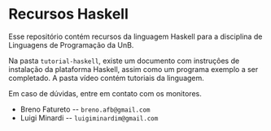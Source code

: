 # Recursos Haskell

Esse repositório contém recursos da linguagem Haskell para
a disciplina de Linguagens de Programação da UnB.

Na pasta `tutorial-haskell`, existe um documento com instruçôes de instalação
da plataforma Haskell, assim como um programa exemplo a ser completado.
A pasta vídeo contém tutoriais da linguagem.

Em caso de dúvidas, entre em contato com os monitores.

- Breno Fatureto -- `breno.afb@gmail.com`
- Luigi Minardi -- `luigiminardim@gmail.com`

